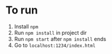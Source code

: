 # To run

1. Install `npm`
2. Run `npm install` in project dir
3. Run `npm start` after `npm install` ends
4. Go to `localhost:1234/index.html`
